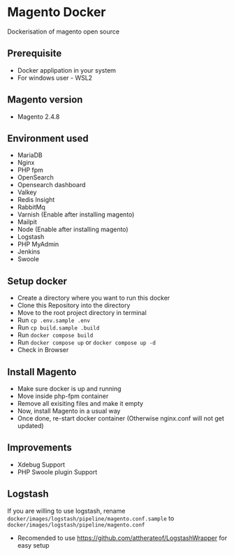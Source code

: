 # Magento Docker
Dockerisation of magento open source

## Prerequisite
- Docker applipation in your system
- For windows user - WSL2

## Magento version
- Magento 2.4.8

## Environment used
- MariaDB
- Nginx
- PHP fpm
- OpenSearch
- Opensearch dashboard
- Valkey
- Redis Insight
- RabbitMq
- Varnish (Enable after installing magento)
- Mailpit
- Node (Enable after installing magento)
- Logstash
- PHP MyAdmin
- Jenkins
- Swoole

## Setup docker
- Create a directory where you want to run this docker
- Clone this Repository into the directory
- Move to the root project directory in terminal
- Run `cp .env.sample .env`
- Run `cp build.sample .build`
- Run `docker compose build`
- Run `docker compose up` or `docker compose up -d`
- Check in Browser

## Install Magento 
- Make sure docker is up and running
- Move inside php-fpm container
- Remove all exisiting files and make it empty
- Now, install Magento in a usual way
- Once done, re-start docker container (Otherwise nginx.conf will not get updated)

## Improvements
- Xdebug Support
- PHP Swoole plugin Support 

## Logstash
If you are willing to use logstash, rename `docker/images/logstash/pipeline/magento.conf.sample` to `docker/images/logstash/pipeline/magento.conf`
- Recomended to use https://github.com/attherateof/LogstashWrapper for easy setup


